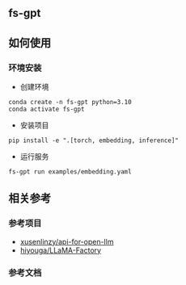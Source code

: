 ## fs-gpt

## 如何使用

### 环境安装

- 创建环境
```
conda create -n fs-gpt python=3.10
conda activate fs-gpt
```

- 安装项目
```
pip install -e ".[torch, embedding, inference]"
```

- 运行服务
```
fs-gpt run examples/embedding.yaml
```

## 相关参考

### 参考项目

- [xusenlinzy/api-for-open-llm](https://github.com/xusenlinzy/api-for-open-llm)
- [hiyouga/LLaMA-Factory](https://github.com/hiyouga/LLaMA-Factory)

### 参考文档
